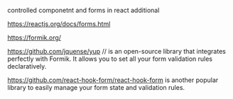 controlled componetnt and forms in react additional 

https://reactjs.org/docs/forms.html

https://formik.org/

https://github.com/jquense/yup   //  is an open-source library that integrates perfectly with Formik. It allows you to set all your form validation rules declaratively.

https://github.com/react-hook-form/react-hook-form
is another popular library to easily manage your form state and validation rules.